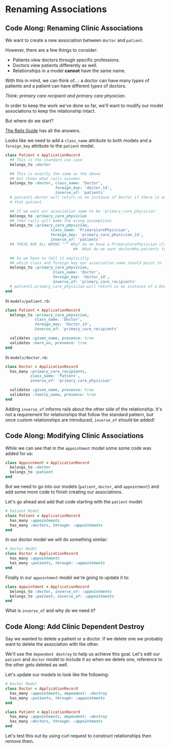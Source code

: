 # Renaming Associations

## Code Along: Renaming Clinic Associations

We want to create a new association between `doctor` and `patient`.

However, there are a few things to consider:

- Patients view doctors through specific professions.
- Doctors view patients differently as well.
- Relationships in a model **cannot** have the same name.

With this in mind, we can think of...: a doctor can have many *types* of
patients and a patient can have different *types* of doctors.

*Think: primary care recipient and primary care physician.*

In order to keep the work we've done so far, we'll want to modify our model
associations to keep the relationship intact.

But where do we start?

[The Rails Guide](http://guides.rubyonrails.org/association_basics.html) has
all the answers.

Looks like we need to add a `class_name` attribute to both models and a
`foreign_key` attribute to the `patient` model.

```ruby
class Patient < ApplicationRecord
  ## This is the standard use case
  belongs_to :doctor

  ## This is exactly the same as the above
  ## but shows what rails assumes
  belongs_to :doctor, class_name: 'Doctor',
                      foreign_key: 'doctor_id',
                      inverse_of: 'patients'
  # patient1.doctor will return us an instance of Doctor if there is one for
  # that patient

  ## If we want our association name to be 'primary_care_physician'
  belongs_to :primary_care_physician
  ## then rails will make the wrong assumptions
  belongs_to :primary_care_physician,
                    class_name: 'PrimaryCarePhysician',
                    foreign_key: 'primary_care_physician_id',
                    inverse_of: 'patients'
  ## THESE ARE ALL WRONG ^^^ Why? Do we have a PrimaryCarePhysician class?
                              ##  What do we want doctorWho.patients to return?

  ## So we have to tell it explicitly
  ## which class and foreign key our association name should point to
  belongs_to :primary_care_physician,
                     class_name: 'Doctor',
                     foreign_key: 'doctor_id',
                     inverse_of: 'primary_care_recipients'
  # patient1.primary_care_physician will return us an instance of a Doctor
end
```

In `models/patient.rb`:

```ruby
class Patient < ApplicationRecord
  belongs_to :primary_care_physician,
             class_name: 'Doctor',
             foreign_key: 'doctor_id',
             inverse_of: 'primary_care_recipients'

  validates :given_name, presence: true
  validates :born_on, presence: true
end
```

In `models/doctor.rb`:

```ruby
class Doctor < ApplicationRecord
  has_many :primary_care_recipients,
           class_name: 'Patient',
           inverse_of: 'primary_care_physician'

  validates :given_name, presence: true
  validates :family_name, presence: true
end
```

Adding `inverse_of` informs rails about the other side of the relationship. It's
not a requirement for relationships that follow the standard pattern, but once
custom relationships are introduced, `inverse_of` should be added!

## Code Along: Modifying Clinic Associations

While we can see that in the `appointment` model some some code was added for
us:

```ruby
class Appointment < ApplicationRecord
  belongs_to :doctor
  belongs_to :patient
end
```

But we need to go into our models (`patient`, `doctor`, and `appointment`) and
add some more code to finish creating our associations.

Let's go ahead and add that code starting with the `patient` model:

```ruby
# Patient Model
class Patient < ApplicationRecord
  has_many :appointments
  has_many :doctors, through: :appointments
end
```

In our doctor model we will do something similar:

```ruby
# Doctor Model
class Doctor < ApplicationRecord
  has_many :appointments
  has_many :patients, through: :appointments
end
```

Finally in our `appointment` model we're going to update it to:

```ruby
class Appointment < ApplicationRecord
  belongs_to :doctor, inverse_of: :appointments
  belongs_to :patient, inverse_of: :appointments
end
```

What is `inverse_of` and why do we need it?

## Code Along: Add Clinic Dependent Destroy

Say we wanted to delete a patient or a doctor. If we delete one we probably
want to delete the association with the other.

We'll use the `dependent destroy` to help us achieve this goal. Let's edit our
`patient` and `doctor` model to include it so when we delete one, reference to
the other gets deleted as well.

Let's update our models to look like the following:

```ruby
# Doctor Model
class Doctor < ApplicationRecord
  has_many :appointments, dependent: :destroy
  has_many :patients, through: :appointments
end
```

```ruby
class Patient < ApplicationRecord
  has_many :appointments, dependent: :destroy
  has_many :doctors, through: :appointments
end
```

Let's test this out by using curl request to construct relationships then
remove them.
